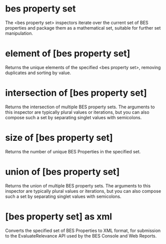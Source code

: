 # bes property set

The &lt;bes property set&gt; inspectors iterate over the current set of BES properties and package them as a mathematical set, suitable for further set manipulation.

# element of [bes property set]

Returns the unique elements of the specified &lt;bes property set&gt;, removing duplicates and sorting by value.

# intersection of [bes property set]

Returns the intersection of multiple BES property sets. The arguments to this inspector are typically plural values or iterations, but you can also compose such a set by separating singlet values with semicolons.

# size of [bes property set]

Returns the number of unique BES Properties in the specified set.

# union of [bes property set]

Returns the union of multiple BES property sets. The arguments to this inspector are typically plural values or iterations, but you can also compose such a set by separating singlet values with semicolons.

# [bes property set] as xml

Converts the specified set of BES Properties to XML format, for submission to the EvaluateRelevance API used by the BES Console and Web Reports.
